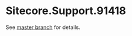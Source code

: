 # Sitecore.Support.91418

See [master branch](https://github.com/sitecoresupport/Sitecore.Support.91418) for details.